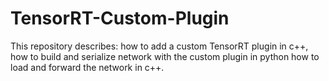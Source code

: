 # TensorRT-Custom-Plugin
This repository describes:
  how to add a custom TensorRT plugin in c++, 
  how to build and serialize network with the custom plugin in python 
  how to load and forward the network in c++.
  
